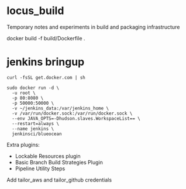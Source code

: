 # locus_build

Temporary notes and experiments in build and packaging infrastructure

docker build -f build/Dockerfile .

# jenkins bringup

```
curl -fsSL get.docker.com | sh

sudo docker run -d \
  -u root \
  -p 80:8080 \
  -p 50000:50000 \
  -v ~/jenkins_data:/var/jenkins_home \
  -v /var/run/docker.sock:/var/run/docker.sock \
  --env JAVA_OPTS=-Dhudson.slaves.WorkspaceList== \
  --restart=always \
  --name jenkins \
  jenkinsci/blueocean
```

Extra plugins:
- Lockable Resources plugin
- Basic Branch Build Strategies Plugin
- Pipeline Utility Steps

Add tailor_aws and tailor_github credentials
